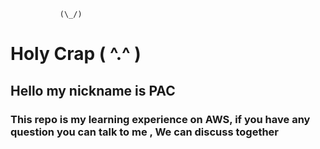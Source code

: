                (\_/) 
# Holy Crap   ( ^.^ )

## Hello my nickname is PAC

### This repo is my learning experience on AWS, if you have any question you can talk to me , We can discuss together
